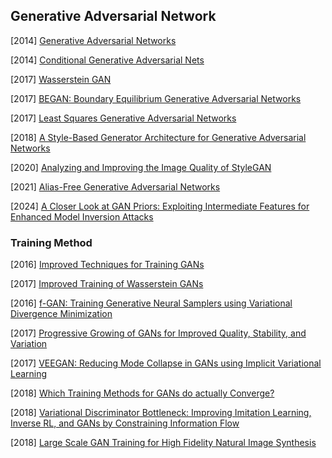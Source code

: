 ## Generative Adversarial Network

[2014] [Generative Adversarial Networks](https://arxiv.org/abs/1406.2661)

[2014] [Conditional Generative Adversarial Nets](https://arxiv.org/abs/1411.1784)

[2017] [Wasserstein GAN](https://arxiv.org/abs/1701.07875)

[2017] [BEGAN: Boundary Equilibrium Generative Adversarial Networks](https://arxiv.org/abs/1703.10717)

[2017] [Least Squares Generative Adversarial Networks](https://openaccess.thecvf.com/content_ICCV_2017/papers/Mao_Least_Squares_Generative_ICCV_2017_paper.pdf)

[2018] [A Style-Based Generator Architecture for Generative Adversarial Networks](https://arxiv.org/abs/1812.04948)

[2020] [Analyzing and Improving the Image Quality of StyleGAN](https://arxiv.org/abs/1912.04958)

[2021] [Alias-Free Generative Adversarial Networks](https://arxiv.org/abs/2106.12423)

[2024] [A Closer Look at GAN Priors: Exploiting Intermediate Features for Enhanced Model Inversion Attacks](https://arxiv.org/abs/2407.13863)



### Training Method

[2016] [Improved Techniques for Training GANs](https://arxiv.org/abs/1606.03498)

[2017] [Improved Training of Wasserstein GANs](https://arxiv.org/abs/1704.00028)

[2016] [f-GAN: Training Generative Neural Samplers using Variational Divergence Minimization](https://arxiv.org/abs/1606.00709)

[2017] [Progressive Growing of GANs for Improved Quality, Stability, and Variation](https://arxiv.org/abs/1710.10196)

[2017] [VEEGAN: Reducing Mode Collapse in GANs using Implicit Variational Learning](https://arxiv.org/abs/1705.07761)

[2018] [Which Training Methods for GANs do actually Converge?](https://arxiv.org/abs/1801.04406)

[2018] [Variational Discriminator Bottleneck: Improving Imitation Learning, Inverse RL, and GANs by Constraining Information Flow](https://arxiv.org/abs/1810.00821)

[2018] [Large Scale GAN Training for High Fidelity Natural Image Synthesis](https://arxiv.org/abs/1809.11096)